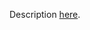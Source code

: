 Description [here](https://docs.scala-lang.org/scala3/guides/migration/incompat-syntactic.html#parentheses-around-lambda-parameter).